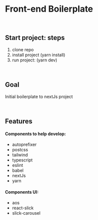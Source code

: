 # Front-end Boilerplate
&nbsp;

## Start project: steps
1. clone repo
2. install project (yarn install)
3. run project: (yarn dev)

&nbsp;
<!--  -->

## Goal
Initial boilerplate to nextJs project

&nbsp;
<!--  -->

## Features
#### Components to help develop:
- autoprefixer
- postcss
- tailwind
- typescript
- eslint
- babel
- nextJs
- yarn

#### Components UI:
- aos
- react-slick
- slick-carousel
